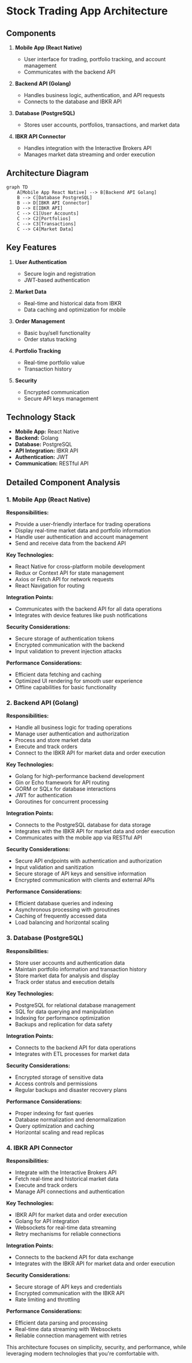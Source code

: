 # Stock Trading App Architecture

## Components

1. **Mobile App (React Native)**
   - User interface for trading, portfolio tracking, and account management
   - Communicates with the backend API

2. **Backend API (Golang)**
   - Handles business logic, authentication, and API requests
   - Connects to the database and IBKR API

3. **Database (PostgreSQL)**
   - Stores user accounts, portfolios, transactions, and market data

4. **IBKR API Connector**
   - Handles integration with the Interactive Brokers API
   - Manages market data streaming and order execution

## Architecture Diagram

```mermaid
graph TD
    A[Mobile App React Native] --> B[Backend API Golang]
    B --> C[Database PostgreSQL]
    B --> D[IBKR API Connector]
    D --> E[IBKR API]
    C --> C1[User Accounts]
    C --> C2[Portfolios]
    C --> C3[Transactions]
    C --> C4[Market Data]
```

## Key Features

1. **User Authentication**
   - Secure login and registration
   - JWT-based authentication

2. **Market Data**
   - Real-time and historical data from IBKR
   - Data caching and optimization for mobile

3. **Order Management**
   - Basic buy/sell functionality
   - Order status tracking

4. **Portfolio Tracking**
   - Real-time portfolio value
   - Transaction history

5. **Security**
   - Encrypted communication
   - Secure API keys management

## Technology Stack

- **Mobile App:** React Native
- **Backend:** Golang
- **Database:** PostgreSQL
- **API Integration:** IBKR API
- **Authentication:** JWT
- **Communication:** RESTful API

## Detailed Component Analysis

### 1. Mobile App (React Native)

**Responsibilities:**
- Provide a user-friendly interface for trading operations
- Display real-time market data and portfolio information
- Handle user authentication and account management
- Send and receive data from the backend API

**Key Technologies:**
- React Native for cross-platform mobile development
- Redux or Context API for state management
- Axios or Fetch API for network requests
- React Navigation for routing

**Integration Points:**
- Communicates with the backend API for all data operations
- Integrates with device features like push notifications

**Security Considerations:**
- Secure storage of authentication tokens
- Encrypted communication with the backend
- Input validation to prevent injection attacks

**Performance Considerations:**
- Efficient data fetching and caching
- Optimized UI rendering for smooth user experience
- Offline capabilities for basic functionality

### 2. Backend API (Golang)

**Responsibilities:**
- Handle all business logic for trading operations
- Manage user authentication and authorization
- Process and store market data
- Execute and track orders
- Connect to the IBKR API for market data and order execution

**Key Technologies:**
- Golang for high-performance backend development
- Gin or Echo framework for API routing
- GORM or SQLx for database interactions
- JWT for authentication
- Goroutines for concurrent processing

**Integration Points:**
- Connects to the PostgreSQL database for data storage
- Integrates with the IBKR API for market data and order execution
- Communicates with the mobile app via RESTful API

**Security Considerations:**
- Secure API endpoints with authentication and authorization
- Input validation and sanitization
- Secure storage of API keys and sensitive information
- Encrypted communication with clients and external APIs

**Performance Considerations:**
- Efficient database queries and indexing
- Asynchronous processing with goroutines
- Caching of frequently accessed data
- Load balancing and horizontal scaling

### 3. Database (PostgreSQL)

**Responsibilities:**
- Store user accounts and authentication data
- Maintain portfolio information and transaction history
- Store market data for analysis and display
- Track order status and execution details

**Key Technologies:**
- PostgreSQL for relational database management
- SQL for data querying and manipulation
- Indexing for performance optimization
- Backups and replication for data safety

**Integration Points:**
- Connects to the backend API for data operations
- Integrates with ETL processes for market data

**Security Considerations:**
- Encrypted storage of sensitive data
- Access controls and permissions
- Regular backups and disaster recovery plans

**Performance Considerations:**
- Proper indexing for fast queries
- Database normalization and denormalization
- Query optimization and caching
- Horizontal scaling and read replicas

### 4. IBKR API Connector

**Responsibilities:**
- Integrate with the Interactive Brokers API
- Fetch real-time and historical market data
- Execute and track orders
- Manage API connections and authentication

**Key Technologies:**
- IBKR API for market data and order execution
- Golang for API integration
- Websockets for real-time data streaming
- Retry mechanisms for reliable connections

**Integration Points:**
- Connects to the backend API for data exchange
- Integrates with the IBKR API for market data and order execution

**Security Considerations:**
- Secure storage of API keys and credentials
- Encrypted communication with the IBKR API
- Rate limiting and throttling

**Performance Considerations:**
- Efficient data parsing and processing
- Real-time data streaming with Websockets
- Reliable connection management with retries

This architecture focuses on simplicity, security, and performance, while leveraging modern technologies that you're comfortable with.
